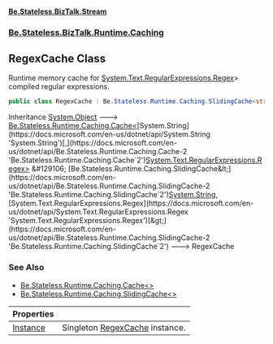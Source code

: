 #### [Be.Stateless.BizTalk.Stream](README.md 'README')
### [Be.Stateless.BizTalk.Runtime.Caching](Be.Stateless.BizTalk.Runtime.Caching.md 'Be.Stateless.BizTalk.Runtime.Caching')

## RegexCache Class

Runtime memory cache for [System.Text.RegularExpressions.Regex](https://docs.microsoft.com/en-us/dotnet/api/System.Text.RegularExpressions.Regex 'System.Text.RegularExpressions.Regex')> compiled regular expressions.

```csharp
public class RegexCache : Be.Stateless.Runtime.Caching.SlidingCache<string, System.Text.RegularExpressions.Regex>
```

Inheritance [System.Object](https://docs.microsoft.com/en-us/dotnet/api/System.Object 'System.Object') &#129106; [Be.Stateless.Runtime.Caching.Cache&lt;](https://docs.microsoft.com/en-us/dotnet/api/Be.Stateless.Runtime.Caching.Cache-2 'Be.Stateless.Runtime.Caching.Cache`2')[System.String](https://docs.microsoft.com/en-us/dotnet/api/System.String 'System.String')[,](https://docs.microsoft.com/en-us/dotnet/api/Be.Stateless.Runtime.Caching.Cache-2 'Be.Stateless.Runtime.Caching.Cache`2')[System.Text.RegularExpressions.Regex](https://docs.microsoft.com/en-us/dotnet/api/System.Text.RegularExpressions.Regex 'System.Text.RegularExpressions.Regex')[&gt;](https://docs.microsoft.com/en-us/dotnet/api/Be.Stateless.Runtime.Caching.Cache-2 'Be.Stateless.Runtime.Caching.Cache`2') &#129106; [Be.Stateless.Runtime.Caching.SlidingCache&lt;](https://docs.microsoft.com/en-us/dotnet/api/Be.Stateless.Runtime.Caching.SlidingCache-2 'Be.Stateless.Runtime.Caching.SlidingCache`2')[System.String](https://docs.microsoft.com/en-us/dotnet/api/System.String 'System.String')[,](https://docs.microsoft.com/en-us/dotnet/api/Be.Stateless.Runtime.Caching.SlidingCache-2 'Be.Stateless.Runtime.Caching.SlidingCache`2')[System.Text.RegularExpressions.Regex](https://docs.microsoft.com/en-us/dotnet/api/System.Text.RegularExpressions.Regex 'System.Text.RegularExpressions.Regex')[&gt;](https://docs.microsoft.com/en-us/dotnet/api/Be.Stateless.Runtime.Caching.SlidingCache-2 'Be.Stateless.Runtime.Caching.SlidingCache`2') &#129106; RegexCache

### See Also
- [Be.Stateless.Runtime.Caching.Cache&lt;&gt;](https://docs.microsoft.com/en-us/dotnet/api/Be.Stateless.Runtime.Caching.Cache-2 'Be.Stateless.Runtime.Caching.Cache`2')
- [Be.Stateless.Runtime.Caching.SlidingCache&lt;&gt;](https://docs.microsoft.com/en-us/dotnet/api/Be.Stateless.Runtime.Caching.SlidingCache-2 'Be.Stateless.Runtime.Caching.SlidingCache`2')

| Properties | |
| :--- | :--- |
| [Instance](RegexCache.Instance.md 'Be.Stateless.BizTalk.Runtime.Caching.RegexCache.Instance') | Singleton [RegexCache](RegexCache.md 'Be.Stateless.BizTalk.Runtime.Caching.RegexCache') instance. |
